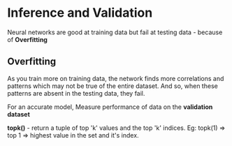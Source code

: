 # Inference and Validation

Neural networks are good at training data but fail at testing data - because of **Overfitting**

## Overfitting
As you train more on training data, the network finds more correlations and patterns which may not be true of the entire dataset. And so, when these patterns are absent in the testing data, they fail.

For an accurate model, Measure performance of data on the **validation dataset**


**topk()** - return a tuple of top 'k' values and the top 'k' indices. Eg: topk(1) => top 1 => highest value in the set and it's index. 
